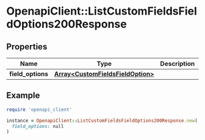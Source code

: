 # OpenapiClient::ListCustomFieldsFieldOptions200Response

## Properties

| Name | Type | Description | Notes |
| ---- | ---- | ----------- | ----- |
| **field_options** | [**Array&lt;CustomFieldsFieldOption&gt;**](CustomFieldsFieldOption.md) |  |  |

## Example

```ruby
require 'openapi_client'

instance = OpenapiClient::ListCustomFieldsFieldOptions200Response.new(
  field_options: null
)
```

